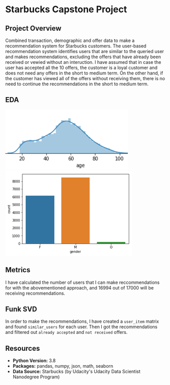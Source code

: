 # Starbucks Capstone Project

## Project Overview

Combined transaction, demographic and offer data to make a recommendation system for Starbucks customers. The user-based recommendation system identifies users that are similar to the queried user and makes recommendations, excluding the offers that have already been received or vewied without an interuction. I have assumed that in case the user has accepted all the 10 offers, the customer is a loyal customer and does not need any offers in the short to medium term. On the other hand, if the customer has viewed all of the offers without receiving them, there is no need to continue the recommendations in the short to medium term.

## EDA

![](https://github.com/tmargary/Starbucks_Capstone/blob/main/graphs/age.png)
![](https://github.com/tmargary/Starbucks_Capstone/blob/main/graphs/offer_type.png)

## Metrics

I have calculated the number of users that I can make reccommendations for with the abovementioned approach, and 16994 out of 17000 will be receiving recommendations.

## Funk SVD

In order to make the recommendations, I have created a `user_item` matrix and found `similar_users` for each user. Then I got the recommendations and filtered out `already accepted` and  `not received` offers.

## Resources
- **Python Version:** 3.8<br/>
- **Packages:** pandas, numpy, json, math, seaborn </br>
- **Data Source:** Starbucks (by Udacity's Udacity Data Scientist Nanodegree Program)</br>
